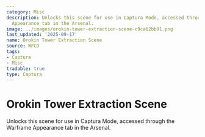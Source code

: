 ```yaml
---
category: Misc
description: Unlocks this scene for use in Captura Mode, accessed through the Warframe
  Appearance tab in the Arsenal.
image: ../images/orokin-tower-extraction-scene-c9ca62bb91.png
last_updated: '2025-09-17'
name: Orokin Tower Extraction Scene
source: WFCD
tags:
- Captura
- Misc
tradable: true
type: Captura
---
```


# Orokin Tower Extraction Scene

Unlocks this scene for use in Captura Mode, accessed through the Warframe Appearance tab in the Arsenal.

